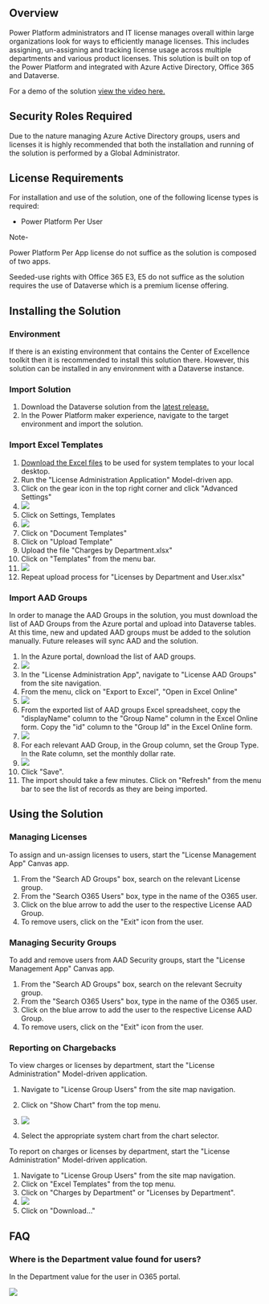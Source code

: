 ## Overview

Power Platform administrators and IT license manages overall within large organizations look for ways to efficiently manage licenses. This includes assigning, un-assigning and tracking license usage across multiple departments and various product licenses. This solution is built on top of the Power Platform and integrated with Azure Active Directory, Office 365 and Dataverse.

For a demo of the solution [view the video here.](https://www.linkedin.com/smart-links/AQHEDZZlCvv9dA)

## Security Roles Required

Due to the nature managing Azure Active Directory groups, users and licenses it is highly recommended that both the installation and running of the solution is performed by a Global Administrator.

## License Requirements

For installation and use of the solution, one of the following license types is required:

- Power Platform Per User

Note-

Power Platform Per App license do not suffice as the solution is composed of two apps.

Seeded-use rights with Office 365 E3, E5 do not suffice as the solution requires the use of Dataverse which is a premium license offering.

## Installing the Solution

### Environment

If there is an existing environment that contains the Center of Excellence toolkit then it is recommended to install this solution there. However, this solution can be installed in any environment with a Dataverse instance.

### Import Solution

1. Download the Dataverse solution from the [latest release.](https://github.com/v7herman4/License-Management-and-Charge-Back/releases/download/v1.0.0.4/LicenseManagementSolution_1_0_0_4_managed.zip)
2. In the Power Platform maker experience, navigate to the target environment and import the solution.

### Import Excel Templates

1. [Download the Excel files](https://github.com/v7herman4/License-Management-and-Charge-Back/blob/main/ExcelTemplates.zip) to be used for system templates to your local desktop.
2. Run the "License Administration Application" Model-driven app.
3. Click on the gear icon in the top right corner and click "Advanced Settings"
4. ![](RackMultipart20220823-1-2dvvhk_html_b506396e4d3b5513.png)
5. Click on Settings, Templates
6. ![](RackMultipart20220823-1-2dvvhk_html_76b579449ba2281.png)
7. Click on "Document Templates"
8. Click on "Upload Template"
9. Upload the file "Charges by Department.xlsx"
10. Click on "Templates" from the menu bar.
11. ![](RackMultipart20220823-1-2dvvhk_html_8804bc4ce3d80022.png)
12. Repeat upload process for "Licenses by Department and User.xlsx"

### Import AAD Groups

 In order to manage the AAD Groups in the solution, you must download the list of AAD Groups from the Azure portal and upload into Dataverse tables. At this time, new and updated AAD groups must be added to the solution manually. Future releases will sync AAD and the solution.

1. In the Azure portal, download the list of AAD groups.
2. ![](RackMultipart20220823-1-2dvvhk_html_32356c502201e926.png)
3. In the "License Administration App", navigate to "License AAD Groups" from the site navigation.
4. From the menu, click on "Export to Excel", "Open in Excel Online"
5. ![](RackMultipart20220823-1-2dvvhk_html_76d1439006cc9a7f.png)
6. From the exported list of AAD groups Excel spreadsheet, copy the "displayName" column to the "Group Name" column in the Excel Online form. Copy the "id" column to the "Group Id" in the Excel Online form.
7. ![](RackMultipart20220823-1-2dvvhk_html_d17acca4469c449a.png)
8. For each relevant AAD Group, in the Group column, set the Group Type. In the Rate column, set the monthly dollar rate.
9. ![](RackMultipart20220823-1-2dvvhk_html_981c8b3e004716e9.png)
10. Click "Save".
11. The import should take a few minutes. Click on "Refresh" from the menu bar to see the list of records as they are being imported.

## Using the Solution

### Managing Licenses

To assign and un-assign licenses to users, start the "License Management App" Canvas app.

1. From the "Search AD Groups" box, search on the relevant License group.
2. From the "Search O365 Users" box, type in the name of the O365 user.
3. Click on the blue arrow to add the user to the respective License AAD Group.
4. To remove users, click on the "Exit" icon from the user.

### Managing Security Groups

To add and remove users from AAD Security groups, start the "License Management App" Canvas app.

1. From the "Search AD Groups" box, search on the relevant Secruity group.
2. From the "Search O365 Users" box, type in the name of the O365 user.
3. Click on the blue arrow to add the user to the respective License AAD Group.
4. To remove users, click on the "Exit" icon from the user.

### Reporting on Chargebacks

To view charges or licenses by department, start the "License Administration" Model-driven application.

1. Navigate to "License Group Users" from the site map navigation.
2. Click on "Show Chart" from the top menu.
3. ![](RackMultipart20220823-1-2dvvhk_html_6a84541e922e73a3.png)

1. Select the appropriate system chart from the chart selector.

To report on charges or licenses by department, start the "License Administration" Model-driven application.

1. Navigate to "License Group Users" from the site map navigation.
2. Click on "Excel Templates" from the top menu.
3. Click on "Charges by Department" or "Licenses by Department".
4. ![](RackMultipart20220823-1-2dvvhk_html_1655895d2f04fb04.png)
5. Click on "Download…"

## FAQ

### Where is the Department value found for users?

In the Department value for the user in O365 portal.

![](RackMultipart20220823-1-2dvvhk_html_57b86b75b6ec2713.png)
